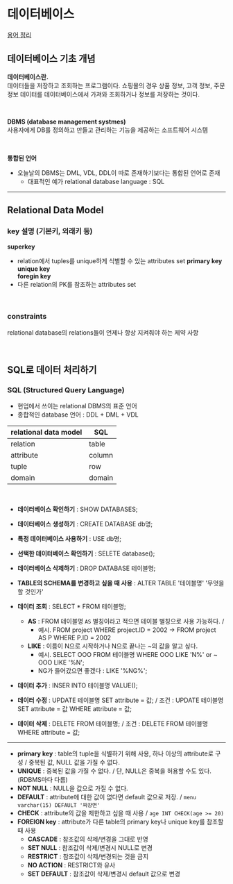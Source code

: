 # 데이터베이스

[용어 정리](./TERM.md)

## 데이터베이스 기초 개념

**데이터베이스란.**  
데이터들을 저장하고 조회하는 프로그램이다. 쇼핑몰의 경우 상품 정보, 고객 정보, 주문 정보 데이터를 데이터베이스에서 가져와 조회하거나 정보를 저장하는 것이다.

<br>

**DBMS (database management systmes)**  
사용자에게 DB를 정의하고 만들고 관리하는 기능을 제공하는 소프트웨어 시스템

<br>

**통합된 언어**

- 오늘날의 DBMS는 DML, VDL, DDL이 따로 존재하기보다는 통합된 언어로 존재
  - 대표적인 예가 relational database language : SQL

---

## Relational Data Model

### key 설명 (기본키, 외래키 등)

**superkey**

- relation에서 tuples를 unique하게 식별할 수 있는 attributes set
  **primary key**  
  **unique key**  
  **foregin key**
- 다른 relation의 PK를 참조하는 attributes set

<br>

### constraints

relational database의 relations들이 언제나 항상 지켜줘야 하는 제약 사항

<br>

## SQL로 데이터 처리하기

### SQL (Structured Query Language)

- 현업에서 쓰이는 relational DBMS의 표준 언어
- 종합적인 database 언어 : DDL + DML + VDL

| relational data model | SQL    |
| --------------------- | ------ |
| relation              | table  |
| attribute             | column |
| tuple                 | row    |
| domain                | domain |

<br>

- **데이터베이스 확인하기** : SHOW DATABASES;
- **데이터베이스 생성하기** : CREATE DATABASE db명;
- **특정 데이터베이스 사용하기** : USE db명;
- **선택한 데이터베이스 확인하기** : SELETE database();
- **데이터베이스 삭제하기** : DROP DATABASE 테이블명;
- **TABLE의 SCHEMA를 변경하고 싶을 때 사용** : ALTER TABLE '테이블명' '무엇을 할 것인가'

- **데이터 조회** : SELECT \* FROM 테이블명;
  - **AS** : FROM 테이블명 `AS` 별칭이라고 적으면 테이블 별칭으로 사용 가능하다. /
    - 예시. FROM project WHERE project.ID = 2002 -> FROM project AS P WHERE P.ID = 2002
  - **LIKE** : 이름이 N으로 시작하거나 N으로 끝나는 ~의 값을 알고 싶다.
    - 예시. SELECT OOO FROM 테이블명 WHERE OOO LIKE 'N%' or ~ OOO LIKE '%N';
    - NG가 들어갔으면 좋겠다 : LIKE '%NG%';
- **데이터 추가** : INSER INTO 테이블명 VALUE();
- **데이터 수정** : UPDATE 테이블명 SET attribute = 값; / 조건 : UPDATE 테이블명 SET attribute = 값 WHERE attribute = 값;
- **데이터 삭제** : DELETE FROM 테이블명; / 조건 : DELETE FROM 테이블명 WHERE attribute = 값;

---

- **primary key** : table의 tuple을 식별하기 위해 사용, 하나 이상의 attribute로 구성 / 중복된 값, NULL 값을 가질 수 없다.
- **UNIQUE** : 중복된 값을 가질 수 없다. / 단, NULL은 중복을 허용할 수도 있다. (RDBMS마다 다름)
- **NOT NULL** : NULL을 값으로 가질 수 없다.
- **DEFAULT** : attribute에 대한 값이 없다면 default 값으로 저장. / `menu varchar(15) DEFAULT '짜장면'`
- **CHECK** : attribute의 값을 제한하고 싶을 때 사용 / `age INT CHECK(age >= 20)`
- **FOREIGN key** : attribute가 다른 table의 primary key나 unique key를 참조할 때 사용
  - **CASCADE** : 참조값의 삭제/변경을 그대로 반영
  - **SET NULL** : 참조값이 삭제/변경시 NULL로 변경
  - **RESTRICT** : 참조값이 삭제/변경되는 것을 금지
  - **NO ACTION** : RESTRICT와 유사
  - **SET DEFAULT** : 참조값이 삭제/변경시 default 값으로 변경
    <br>

<br>

<br>

<br>

<br>

<br>

<br>
